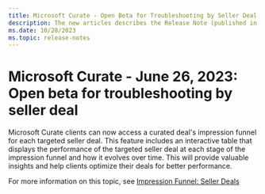```yaml
---
title: Microsoft Curate - Open Beta for Troubleshooting by Seller Deal
description: The new articles describes the Release Note (published in 26th of June, 2023) that talks about the latest updates. The note explains the open beta for troubleshooting.
ms.date: 10/28/2023
ms.topic: release-notes
---
```


# Microsoft Curate - June 26, 2023: Open beta for troubleshooting by seller deal

Microsoft Curate clients can now access a curated deal's impression funnel for each targeted seller deal. This feature includes an interactive table that displays the performance of the targeted seller deal at each stage of the impression funnel and how it evolves over time. This will provide valuable insights and help clients optimize their deals for better performance.

For more information on this topic, see [Impression Funnel: Seller Deals](impression-funnel-seller-deals-curate.md)
